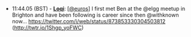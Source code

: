 * <a id="11:44.05">11:44.05 (BST)</a> - __[Loqi](https://github.com/Loqi)__: [<a href="https://twitter.com/euros">@euros</a>] I first met Ben at the @elgg meetup in Brighton and have been following is career since then @withknown now… https://twitter.com/i/web/status/873853330304503812 (http://twtr.io/1Shgp_yoFWC)
